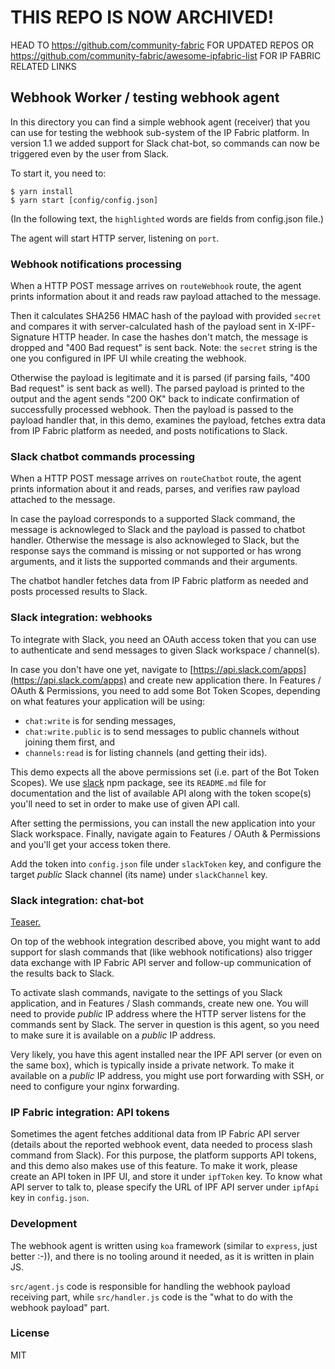 # THIS REPO IS NOW ARCHIVED!
HEAD TO https://github.com/community-fabric FOR UPDATED REPOS OR https://github.com/community-fabric/awesome-ipfabric-list FOR IP FABRIC RELATED LINKS

## Webhook Worker / testing webhook agent

In this directory you can find a simple webhook agent (receiver) that you can use for testing the webhook sub-system
of the IP Fabric platform. In version 1.1 we added support for Slack chat-bot, so commands can now be triggered
even by the user from Slack.

To start it, you need to:
```
$ yarn install
$ yarn start [config/config.json]
```

(In the following text, the `highlighted` words are fields from config.json file.)

The agent will start HTTP server, listening on `port`.

### Webhook notifications processing

When a HTTP POST message arrives on `routeWebhook` route, the agent prints information about it
and reads raw payload attached to the message.

Then it calculates SHA256 HMAC hash of the payload with provided `secret` and compares it with
server-calculated hash of the payload sent in X-IPF-Signature HTTP header. In case the hashes
don't match, the message is dropped and "400 Bad request" is sent back. Note: the `secret` string
is the one you configured in IPF UI while creating the webhook.

Otherwise the payload is legitimate and it is parsed (if parsing fails, "400 Bad request" is sent
back as well). The parsed payload is printed to the output and the agent sends "200 OK" back
to indicate confirmation of successfully processed webhook. Then the payload is passed to the
payload handler that, in this demo, examines the payload, fetches extra data from IP Fabric platform
as needed, and posts notifications to Slack.

### Slack chatbot commands processing

When a HTTP POST message arrives on `routeChatbot` route, the agent prints information about it
and reads, parses, and verifies raw payload attached to the message.

In case the payload corresponds to a supported Slack command, the message is acknowleged to Slack
and the payload is passed to chatbot handler. Otherwise the message is also acknowleged to Slack,
but the response says the command is missing or not supported or has wrong arguments, and it lists
the supported commands and their arguments.

The chatbot handler fetches data from IP Fabric platform as needed and posts processed results to Slack.

### Slack integration: webhooks

To integrate with Slack, you need an OAuth access token that you can use to authenticate
and send messages to given Slack workspace / channel(s).

In case you don't have one yet, navigate to [https://api.slack.com/apps](https://api.slack.com/apps)
and create new application there. In Features / OAuth & Permissions, you need to add some Bot
Token Scopes, depending on what features your application will be using:
* `chat:write` is for sending messages,
* `chat:write.public` is to send messages to public channels without joining them first, and
* `channels:read` is for listing channels (and getting their ids).

This demo expects all the above permissions set (i.e. part of the Bot Token Scopes). We use
[slack](https://github.com/smallwins/slack) npm package, see its `README.md` file for documentation
and the list of available API along with the token scope(s) you'll need to set in order to
make use of given API call.

After setting the permissions, you can install the new application into your Slack workspace.
Finally, navigate again to Features / OAuth & Permissions and you'll get your access token there.

Add the token into `config.json` file under `slackToken` key, and configure the target *public*
Slack channel (its name) under `slackChannel` key.

### Slack integration: chat-bot

[Teaser.](http://recordit.co/iwBY1krysd)

On top of the webhook integration described above, you might want to add support for slash commands
that (like webhook notifications) also trigger data exchange with IP Fabric API server and follow-up
communication of the results back to Slack.

To activate slash commands, navigate to the settings of you Slack application, and in Features / Slash
commands, create new one. You will need to provide *public* IP address where the HTTP server listens
for the commands sent by Slack. The server in question is this agent, so you need to make sure it is
available on a *public* IP address.

Very likely, you have this agent installed near the IPF API server (or even on the same box), which
is typically inside a private network. To make it available on a *public* IP address, you might
use port forwarding with SSH, or need to configure your nginx forwarding.

### IP Fabric integration: API tokens

Sometimes the agent fetches additional data from IP Fabric API server (details about the reported
webhook event, data needed to process slash command from Slack). For this purpose, the platform
supports API tokens, and this demo also makes use of this feature. To make it work, please create
an API token in IPF UI, and store it under `ipfToken` key. To know what API server to talk to,
please specify the URL of IPF API server under `ipfApi` key in `config.json`.

### Development

The webhook agent is written using `koa` framework (similar to `express`, just better :-)),
and there is no tooling around it needed, as it is written in plain JS.

`src/agent.js` code is responsible for handling the webhook payload receiving part,
while `src/handler.js` code is the "what to do with the webhook payload" part.

### License

MIT
